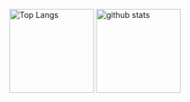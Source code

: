 <p align="left"> 
  <img alt="Top Langs" height="150px" src="https://github-readme-stats.vercel.app/api/top-langs/?username=sgmikami03&layout=compact&count_private=true&show_icons=true&theme=onedark" />
  <img alt="github stats" height="150px" src="https://github-readme-stats.vercel.app/api?username=sgmikami03&count_private=true&show_icons=true&show_icons=true&theme=onedark" />
</p>
